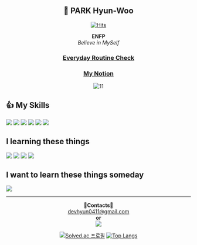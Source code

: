 <div align="center">
  
**👋 PARK Hyun-Woo**
----
  
  [![Hits](https://hits.seeyoufarm.com/api/count/incr/badge.svg?url=https%3A%2F%2Fgithub.com%2Fnikel4610&count_bg=%23FF69B4&title_bg=%23000000&icon=github.svg&icon_color=%23E7E7E7&title=Today%27s_Hits&edge_flat=false)](https://hits.seeyoufarm.com)  
    
     
  **ENFP**  
  *Believe in MySelf*
  ### [Everyday Routine Check](https://github.com/nikel4610/Everyday_Morning_Check)  
  ### [My Notion](https://www.notion.so/08817662278542189d87382ec136fec5)
  ![11](https://user-images.githubusercontent.com/73810942/188059747-134d68aa-1f18-42d1-9253-74161848aacb.PNG)

  

 </div> 
  

  
  **:thumbsup: My Skills**    
  ----
<img src="https://img.shields.io/badge/Python-4381b3?style=flat-square&logo=Python&logoColor=white"/> <img src="https://img.shields.io/badge/Ubuntu-e95428?style=flat-square&logo=Ubuntu&logoColor=white"/> <img src="https://img.shields.io/badge/Android-3ddc84?style=flat-square&logo=Android&logoColor=white"/>       <img src="https://img.shields.io/badge/Git-f05032?style=flat-square&logo=Git&logoColor=white"/> <img src="https://img.shields.io/badge/Slack-4a154b?style=flat-square&logo=Slack&logoColor=white"/> <img src="https://img.shields.io/badge/Notion-000000?style=flat-square&logo=Notion&logoColor=white"/> 
    
  **I learning these things**    
  ----
  <img src="https://img.shields.io/badge/React-61dafb?style=flat-square&logo=React&logoColor=black"/> <img src="https://img.shields.io/badge/JavaScript-f7df1e?style=flat-square&logo=JavaScript&logoColor=white"/>  <img src="https://img.shields.io/badge/HTML-E34F26?style=flat-square&logo=HTML5&logoColor=black"/> <img src="https://img.shields.io/badge/CSS-1572B6?style=flat-square&logo=CSS3&logoColor=white"/>
  
  **I want to learn these things someday** 
  ---- 
  <img src="https://img.shields.io/badge/Go-00add8?style=flat-square&logo=Go&logoColor=white"/>
  
   ----
   <div align="center">
    
  **:sparkling_heart:Contacts:sparkling_heart:**  
    devhyun0411@gmail.com    
    **or**  
    <a href="https://www.instagram.com/nikel4610/"> 
    <img 
        src="http://img.shields.io/badge/Instagram-e4405f?style=flat&logo=Instagram&logoColor=white&link=https://www.instagram.com/nikel4610/"
        style="height : auto; margin-left : 10px; margin-right : 10px;"/>
</a>  

  [![Solved.ac
프로필](http://mazassumnida.wtf/api/v2/generate_badge?boj=nikel4610)](https://solved.ac/nikel4610)
  [![Top Langs](https://github-readme-stats.vercel.app/api/top-langs/?username=nikel4610&layout=compact&hide=jupyter%20notebook&theme=github_dark)](https://github.com/anuraghazra/github-readme-stats)  
        
</div>
